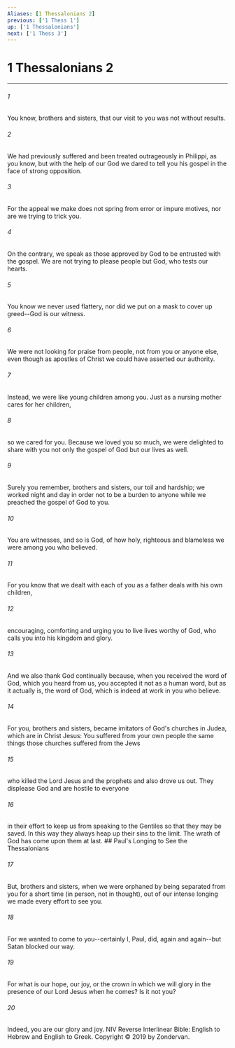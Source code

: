 ```yaml
---
Aliases: [1 Thessalonians 2]
previous: ['1 Thess 1']
up: ['1 Thessalonians']
next: ['1 Thess 3']
---
```

# 1 Thessalonians 2

***


###### 1 
You know, brothers and sisters, that our visit to you was not without results. 

###### 2 
We had previously suffered and been treated outrageously in Philippi, as you know, but with the help of our God we dared to tell you his gospel in the face of strong opposition. 

###### 3 
For the appeal we make does not spring from error or impure motives, nor are we trying to trick you. 

###### 4 
On the contrary, we speak as those approved by God to be entrusted with the gospel. We are not trying to please people but God, who tests our hearts. 

###### 5 
You know we never used flattery, nor did we put on a mask to cover up greed--God is our witness. 

###### 6 
We were not looking for praise from people, not from you or anyone else, even though as apostles of Christ we could have asserted our authority. 

###### 7 
Instead, we were like young children among you. Just as a nursing mother cares for her children, 

###### 8 
so we cared for you. Because we loved you so much, we were delighted to share with you not only the gospel of God but our lives as well. 

###### 9 
Surely you remember, brothers and sisters, our toil and hardship; we worked night and day in order not to be a burden to anyone while we preached the gospel of God to you. 

###### 10 
You are witnesses, and so is God, of how holy, righteous and blameless we were among you who believed. 

###### 11 
For you know that we dealt with each of you as a father deals with his own children, 

###### 12 
encouraging, comforting and urging you to live lives worthy of God, who calls you into his kingdom and glory. 

###### 13 
And we also thank God continually because, when you received the word of God, which you heard from us, you accepted it not as a human word, but as it actually is, the word of God, which is indeed at work in you who believe. 

###### 14 
For you, brothers and sisters, became imitators of God's churches in Judea, which are in Christ Jesus: You suffered from your own people the same things those churches suffered from the Jews 

###### 15 
who killed the Lord Jesus and the prophets and also drove us out. They displease God and are hostile to everyone 

###### 16 
in their effort to keep us from speaking to the Gentiles so that they may be saved. In this way they always heap up their sins to the limit. The wrath of God has come upon them at last. ## Paul's Longing to See the Thessalonians 

###### 17 
But, brothers and sisters, when we were orphaned by being separated from you for a short time (in person, not in thought), out of our intense longing we made every effort to see you. 

###### 18 
For we wanted to come to you--certainly I, Paul, did, again and again--but Satan blocked our way. 

###### 19 
For what is our hope, our joy, or the crown in which we will glory in the presence of our Lord Jesus when he comes? Is it not you? 

###### 20 
Indeed, you are our glory and joy. NIV Reverse Interlinear Bible: English to Hebrew and English to Greek. Copyright © 2019 by Zondervan.
